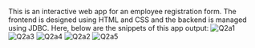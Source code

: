 This is an interactive web app for an employee registration form. The frontend is designed using HTML and CSS and the backend is managed using JDBC.
Here, below are the snippets of this app output:
![Q2a1](https://user-images.githubusercontent.com/91696972/150655480-70acd748-a1b2-4f8c-9e27-0382530a2a28.png)
![Q2a3](https://user-images.githubusercontent.com/91696972/150655490-66cbbd1e-9eb6-46f1-a151-2a1a931f2d8a.png)
![Q2a4](https://user-images.githubusercontent.com/91696972/150655491-09de7ac4-69c4-4fce-8407-65f4c9d8312c.png)
![Q2a2](https://user-images.githubusercontent.com/91696972/150655492-d9277b09-a7ff-463a-8896-52cd363b6854.png)
![Q2a5](https://user-images.githubusercontent.com/91696972/150655496-39d741ef-1f0c-42aa-b8a6-ebf9cf00383c.png)
